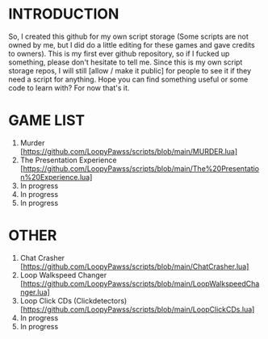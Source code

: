 # INTRODUCTION
So, I created this github for my own script storage (Some scripts are not owned by me, but I did do a little editing for these games and gave credits to owners).
This is my first ever github repository, so if I fucked up something, please don't hesitate to tell me.
Since this is my own script storage repos, I will still [allow / make it public] for people to see it if they need a script for anything.
Hope you can find something useful or some code to learn with? For now that's it.

# GAME LIST
1. Murder [https://github.com/LoopyPawss/scripts/blob/main/MURDER.lua]
2. The Presentation Experience [https://github.com/LoopyPawss/scripts/blob/main/The%20Presentation%20Experience.lua]
3. In progress
4. In progress
5. In progress

# OTHER
1. Chat Crasher [https://github.com/LoopyPawss/scripts/blob/main/ChatCrasher.lua]
2. Loop Walkspeed Changer [https://github.com/LoopyPawss/scripts/blob/main/LoopWalkspeedChanger.lua]
3. Loop Click CDs (Clickdetectors) [https://github.com/LoopyPawss/scripts/blob/main/LoopClickCDs.lua]
4. In progress
5. In progress
